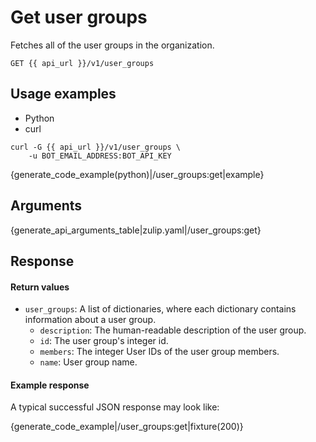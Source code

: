 # Get user groups

Fetches all of the user groups in the organization.

`GET {{ api_url }}/v1/user_groups`

## Usage examples

<div class="code-section" markdown="1">
<ul class="nav">
<li data-language="python">Python</li>
<li data-language="curl">curl</li>
</ul>
<div class="blocks">

<div data-language="curl" markdown="1">

```
curl -G {{ api_url }}/v1/user_groups \
    -u BOT_EMAIL_ADDRESS:BOT_API_KEY
```

</div>

<div data-language="python" markdown="1">

{generate_code_example(python)|/user_groups:get|example}

</div>

</div>

</div>

## Arguments

{generate_api_arguments_table|zulip.yaml|/user_groups:get}

## Response

#### Return values

* `user_groups`: A list of dictionaries, where each dictionary contains information
  about a user group.
    * `description`: The human-readable description of the user group.
    * `id`: The user group's integer id.
    * `members`: The integer User IDs of the user group members.
    * `name`: User group name.

#### Example response

A typical successful JSON response may look like:

{generate_code_example|/user_groups:get|fixture(200)}
